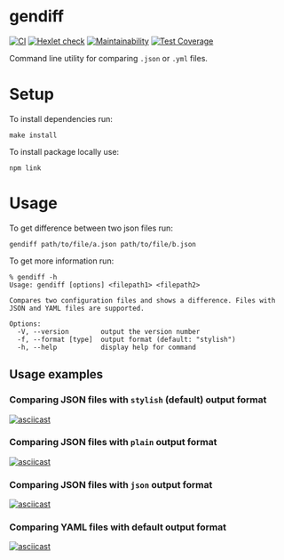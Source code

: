 # gendiff

[![CI](https://github.com/AlexCarp/frontend-project-lvl2/workflows/CI/badge.svg)](https://github.com/AlexCarp/frontend-project-lvl2/actions?query=workflow%3ACI)
[![Hexlet check](https://github.com/AlexCarp/frontend-project-lvl2/workflows/hexlet-check/badge.svg)](https://github.com/AlexCarp/frontend-project-lvl2/actions)
[![Maintainability](https://api.codeclimate.com/v1/badges/9f79318ce9424b55becc/maintainability)](https://codeclimate.com/github/AlexCarp/frontend-project-lvl2/maintainability)
[![Test Coverage](https://api.codeclimate.com/v1/badges/9f79318ce9424b55becc/test_coverage)](https://codeclimate.com/github/AlexCarp/frontend-project-lvl2/test_coverage)

Command line utility for comparing `.json` or `.yml` files.

# Setup
To install dependencies run: 
```
make install
```
To install package locally use:
```
npm link
```
# Usage
To get difference between two json files run: 
```
gendiff path/to/file/a.json path/to/file/b.json 
```
To get more information run:
```
% gendiff -h
Usage: gendiff [options] <filepath1> <filepath2>

Compares two configuration files and shows a difference. Files with JSON and YAML files are supported.

Options:
  -V, --version        output the version number
  -f, --format [type]  output format (default: "stylish")
  -h, --help           display help for command
```
## Usage examples
### Comparing JSON files with `stylish` (default) output format
[![asciicast](https://asciinema.org/a/HaD2zlH7fURU081cOYl3Nubt2.svg)](https://asciinema.org/a/HaD2zlH7fURU081cOYl3Nubt2)

### Comparing JSON files with `plain` output format
[![asciicast](https://asciinema.org/a/kC2dNnuDTLVaqEztoOToMwJ6m.svg)](https://asciinema.org/a/kC2dNnuDTLVaqEztoOToMwJ6m)

### Comparing JSON files with `json` output format
[![asciicast](https://asciinema.org/a/5GQYYds6uiuW2fL8Td5QzDpSA.svg)](https://asciinema.org/a/5GQYYds6uiuW2fL8Td5QzDpSA)

### Comparing YAML files with default output format
[![asciicast](https://asciinema.org/a/GYx1YPBX3dMKl3ZDomlKCmJoj.svg)](https://asciinema.org/a/GYx1YPBX3dMKl3ZDomlKCmJoj)


